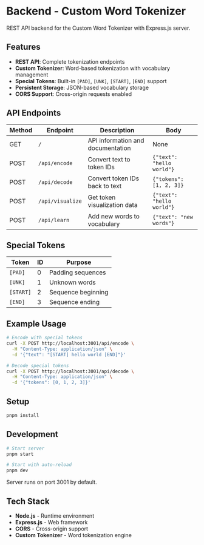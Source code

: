 # Backend - Custom Word Tokenizer

REST API backend for the Custom Word Tokenizer with Express.js server.

## Features

- **REST API**: Complete tokenization endpoints
- **Custom Tokenizer**: Word-based tokenization with vocabulary management
- **Special Tokens**: Built-in `[PAD]`, `[UNK]`, `[START]`, `[END]` support
- **Persistent Storage**: JSON-based vocabulary storage
- **CORS Support**: Cross-origin requests enabled

## API Endpoints

| Method | Endpoint | Description | Body |
|--------|----------|-------------|------|
| GET | `/` | API information and documentation | None |
| POST | `/api/encode` | Convert text to token IDs | `{"text": "hello world"}` |
| POST | `/api/decode` | Convert token IDs back to text | `{"tokens": [1, 2, 3]}` |
| POST | `/api/visualize` | Get token visualization data | `{"text": "hello world"}` |
| POST | `/api/learn` | Add new words to vocabulary | `{"text": "new words"}` |

## Special Tokens

| Token | ID | Purpose |
|-------|----|---------|
| `[PAD]` | 0 | Padding sequences |
| `[UNK]` | 1 | Unknown words |
| `[START]` | 2 | Sequence beginning |
| `[END]` | 3 | Sequence ending |

## Example Usage

```bash
# Encode with special tokens
curl -X POST http://localhost:3001/api/encode \
  -H "Content-Type: application/json" \
  -d '{"text": "[START] hello world [END]"}'

# Decode special tokens
curl -X POST http://localhost:3001/api/decode \
  -H "Content-Type: application/json" \
  -d '{"tokens": [0, 1, 2, 3]}'
```

## Setup

```bash
pnpm install
```

## Development

```bash
# Start server
pnpm start

# Start with auto-reload
pnpm dev
```

Server runs on port 3001 by default.

## Tech Stack

- **Node.js** - Runtime environment
- **Express.js** - Web framework
- **CORS** - Cross-origin support
- **Custom Tokenizer** - Word tokenization engine